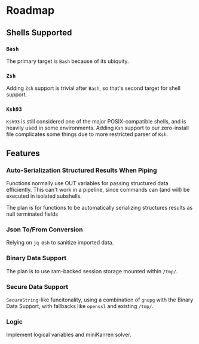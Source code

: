 # Roadmap

## Shells Supported

### `Bash`

The primary target is `Bash` because of its ubiquity.

### `Zsh`

Adding `Zsh` support is trivial after `Bash`, so that's second target for shell
support.

### `Ksh93`

`Ksh93` is still considered one of the major POSIX-compatible shells, and is
heavily used in some environments. Adding `Ksh` support to our zero-install file
complicates some things due to more restricted parser of `Ksh`.

## Features

### Auto-Serialization Structured Results When Piping

Functions normally use OUT variables for passing structured data efficiently.
This can't work in a pipeline, since commands can (and will) be executed in
isolated subshells.

The plan is for functions to be automatically serializing structures results as null
terminated fields

### Json To/From Conversion

Relying on `jq @sh` to sanitize imported data.

### Binary Data Support

The plan is to use ram-backed session storage mounted within `/tmp/`.

### Secure Data Support

`SecureString`-like funcitonality, using a combination of `gnupg` with the
Binary Data Support, with fallbacks like `openssl` and existing `/tmp/`.

### Logic

Implement logical variables and miniKanren solver.
